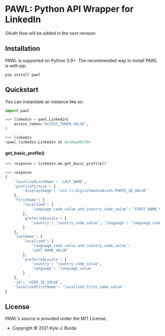 # PAWL: Python API Wrapper for LinkedIn

OAuth flow will be added in the next revision.

## Installation

PAWL is supported on Python 3.9+. The recommended way to install PAWL is with pip.

`pip install pawl`

## Quickstart

You can instantiate an instance like so:

```python
import pawl

>>> linkedin = pawl.Linkedin(
    access_token="ACCESS_TOKEN_VALUE",
)

>>> linkedin
<pawl.linkedin.Linkedin at 0x10ea46af0>
```

#### get_basic_profile()
```python
>>> response = linkedin.me.get_basic_profile()

>>> response
{
    'localizedLastName': 'LAST_NAME',
    'profilePicture': {
        'displayImage': 'urn:li:digitalmediaAsset:PHOTO_ID_VALUE'
    },
    'firstName': {
        'localized': {
            'language_code_value_and_country_code_value': 'FIRST_NAME_VALUE'
        },
        'preferredLocale': {
            'country': 'country_code_value', 'language': 'language_code_value'
        }
    },
    'lastName': {
        'localized': {
            'language_code_value_and_country_code_value':
            'LAST_NAME_VALUE'
        },
        'preferredLocale': {
            'country': 'country_code_value',
            'language': 'language_value'
        }
    },
    'id': 'USER_ID_VALUE',
    'localizedFirstName': 'localized_first_name_value'
}
```

## License

PAWL's source is provided under the MIT License.

- Copyright © 2021 Kyle J. Burda
